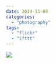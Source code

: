 ```yaml
---
date: 2014-11-09
categories: 
  - "photography"
tags: 
  - "flickr"
  - "ifttt"
---
```


![](https://farm8.staticflickr.com/7525/15558031359_12c93e726d_b.jpg)
